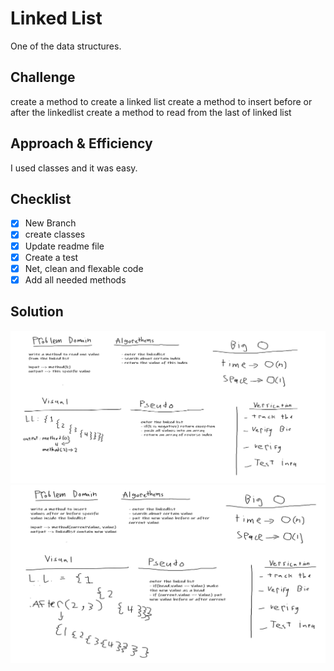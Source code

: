 # Linked List
One of the data structures.
## Challenge
create a method to create a linked list
create a method to insert before or after the linkedlist
create a method to read from the last of linked list

## Approach & Efficiency
I used classes and it was easy.
## Checklist
- [x] New Branch
- [x] create classes
- [x] Update readme file
- [x] Create a test
- [x] Net, clean and flexable code
- [x] Add all needed methods

## Solution
![LL](../../assets/LL2.png)
![LL](../../assets/LL.png)